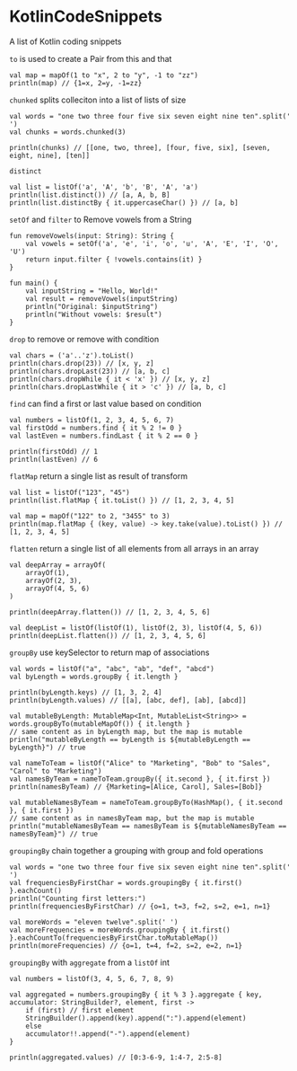 # KotlinCodeSnippets
A list of Kotlin coding snippets

`to` is used to create a Pair from this and that
```
val map = mapOf(1 to "x", 2 to "y", -1 to "zz")
println(map) // {1=x, 2=y, -1=zz}
```

`chunked` splits colleciton into a list of lists of size
```
val words = "one two three four five six seven eight nine ten".split(' ')
val chunks = words.chunked(3)

println(chunks) // [[one, two, three], [four, five, six], [seven, eight, nine], [ten]]
```

`distinct`
```
val list = listOf('a', 'A', 'b', 'B', 'A', 'a')
println(list.distinct()) // [a, A, b, B]
println(list.distinctBy { it.uppercaseChar() }) // [a, b]
```

`setOf` and `filter` to Remove vowels from a String
```
fun removeVowels(input: String): String {
    val vowels = setOf('a', 'e', 'i', 'o', 'u', 'A', 'E', 'I', 'O', 'U')
    return input.filter { !vowels.contains(it) }
}

fun main() {
    val inputString = "Hello, World!"
    val result = removeVowels(inputString)
    println("Original: $inputString")
    println("Without vowels: $result")
}
```

`drop` to remove or remove with condition
```
val chars = ('a'..'z').toList()
println(chars.drop(23)) // [x, y, z]
println(chars.dropLast(23)) // [a, b, c]
println(chars.dropWhile { it < 'x' }) // [x, y, z]
println(chars.dropLastWhile { it > 'c' }) // [a, b, c]
```

`find` can find a first or last value based on condition
```
val numbers = listOf(1, 2, 3, 4, 5, 6, 7)
val firstOdd = numbers.find { it % 2 != 0 }
val lastEven = numbers.findLast { it % 2 == 0 }

println(firstOdd) // 1
println(lastEven) // 6
```

`flatMap` return a single list as result of transform
```
val list = listOf("123", "45")
println(list.flatMap { it.toList() }) // [1, 2, 3, 4, 5]
```
```
val map = mapOf("122" to 2, "3455" to 3)
println(map.flatMap { (key, value) -> key.take(value).toList() }) // [1, 2, 3, 4, 5]
```

`flatten` return a single list of all elements from all arrays in an array
```
val deepArray = arrayOf(
    arrayOf(1),
    arrayOf(2, 3),
    arrayOf(4, 5, 6)
)

println(deepArray.flatten()) // [1, 2, 3, 4, 5, 6]
```
```
val deepList = listOf(listOf(1), listOf(2, 3), listOf(4, 5, 6))
println(deepList.flatten()) // [1, 2, 3, 4, 5, 6]
```

`groupBy` use keySelector to return map of associations
```
val words = listOf("a", "abc", "ab", "def", "abcd")
val byLength = words.groupBy { it.length }

println(byLength.keys) // [1, 3, 2, 4]
println(byLength.values) // [[a], [abc, def], [ab], [abcd]]

val mutableByLength: MutableMap<Int, MutableList<String>> = words.groupByTo(mutableMapOf()) { it.length }
// same content as in byLength map, but the map is mutable
println("mutableByLength == byLength is ${mutableByLength == byLength}") // true
```
```
val nameToTeam = listOf("Alice" to "Marketing", "Bob" to "Sales", "Carol" to "Marketing")
val namesByTeam = nameToTeam.groupBy({ it.second }, { it.first })
println(namesByTeam) // {Marketing=[Alice, Carol], Sales=[Bob]}

val mutableNamesByTeam = nameToTeam.groupByTo(HashMap(), { it.second }, { it.first })
// same content as in namesByTeam map, but the map is mutable
println("mutableNamesByTeam == namesByTeam is ${mutableNamesByTeam == namesByTeam}") // true
```

`groupingBy` chain together a grouping with group and fold operations
```
val words = "one two three four five six seven eight nine ten".split(' ')
val frequenciesByFirstChar = words.groupingBy { it.first() }.eachCount()
println("Counting first letters:")
println(frequenciesByFirstChar) // {o=1, t=3, f=2, s=2, e=1, n=1}

val moreWords = "eleven twelve".split(' ')
val moreFrequencies = moreWords.groupingBy { it.first() }.eachCountTo(frequenciesByFirstChar.toMutableMap())
println(moreFrequencies) // {o=1, t=4, f=2, s=2, e=2, n=1}
```

`groupingBy` with `aggregate` from a `listOf` int
```
val numbers = listOf(3, 4, 5, 6, 7, 8, 9)

val aggregated = numbers.groupingBy { it % 3 }.aggregate { key, accumulator: StringBuilder?, element, first ->
    if (first) // first element
    StringBuilder().append(key).append(":").append(element)
    else
    accumulator!!.append("-").append(element)
}

println(aggregated.values) // [0:3-6-9, 1:4-7, 2:5-8]
```
